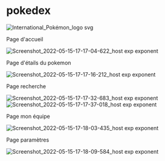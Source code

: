 # pokedex

![International_Pokémon_logo svg](https://user-images.githubusercontent.com/91948963/168480165-160e0cdc-1c22-4dd8-80b3-06024d751791.png)


Page d'accueil 

![Screenshot_2022-05-15-17-17-04-622_host exp exponent](https://user-images.githubusercontent.com/91948963/168480372-11e2b4b0-5313-4081-b931-03e73a790cb4.jpg)

Page d'étails du pokemon

![Screenshot_2022-05-15-17-17-16-212_host exp exponent](https://user-images.githubusercontent.com/91948963/168480401-6a233225-2286-4246-9a6f-d8d7efeb04c9.jpg)

Page recherche

![Screenshot_2022-05-15-17-17-32-683_host exp exponent](https://user-images.githubusercontent.com/91948963/168480419-07c4ca51-c3b6-4720-b13c-126f0bae41a0.jpg)
![Screenshot_2022-05-15-17-17-37-018_host exp exponent](https://user-images.githubusercontent.com/91948963/168480428-32dffc51-8134-460c-b2a6-ce490d7b66ca.jpg)

Page mon équipe

![Screenshot_2022-05-15-17-18-03-435_host exp exponent](https://user-images.githubusercontent.com/91948963/168480451-a60cd2c5-aeae-428d-a1aa-a89072a994f8.jpg)

Page paramètres

![Screenshot_2022-05-15-17-18-09-584_host exp exponent](https://user-images.githubusercontent.com/91948963/168480463-3fc77af1-c76a-4429-9124-2cc1f81e4037.jpg)
